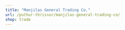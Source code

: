 ```yaml
---
title: "Manjilas General Trading Co."
url: /puthur-thrissur/manjilas-general-trading-co/
shop: trade
---
```

